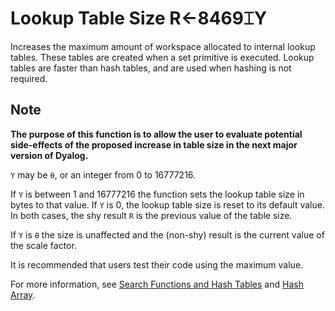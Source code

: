 <h1 class="heading"><span class="name">Lookup Table Size</span> <span class="command">R←8469⌶Y</span></h1>

Increases the maximum amount of workspace allocated to internal lookup tables. These tables are created when a set primitive is executed. Lookup tables are faster than hash tables, and are used when hashing is not required.

## Note

**The purpose of this function is to allow the user to evaluate potential side-effects of the proposed increase in table size in the next major version of Dyalog.**

`Y` may be `⍬`, or an integer from 0 to 16777216.

If `Y` is between 1 and 16777216 the function sets the lookup table size in bytes to that value. If `Y` is 0, the lookup table size is reset to its default value. In both cases, the shy result `R` is the previous value of the table size.

If `Y` is `⍬` the size is unaffected and the (non-shy) result is the current value of the scale factor.

It is recommended that users test their code using the maximum value.

For more information, see [Search Functions and Hash Tables](https://help.dyalog.com/19.0/index.htm#Language/Defined%20Functions%20and%20Operators/Search%20Functions%20and%20Hash.htm#SearchFunctionsAndHashTables) and [Hash Array](https://help.dyalog.com/19.0/index.htm#Language/I%20Beam%20Functions/Hash%20Array.htm#Hash_Array).
